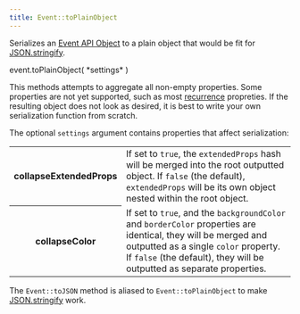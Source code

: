 ```yaml
---
title: Event::toPlainObject
---
```


Serializes an [Event API Object](event-object) to a plain object that would be fit for [JSON.stringify].

<div class='spec' markdown='1'>
event.toPlainObject( *settings* )
</div>

This methods attempts to aggregate all non-empty properties. Some properties are not yet supported, such as most [recurrence](recurring-events) propreties. If the resulting object does not look as desired, it is best to write your own serialization function from scratch.

The optional `settings` argument contains properties that affect serialization:

<table>

<tr>
<th>collapseExtendedProps</th>
<td>If set to <code>true</code>, the <code>extendedProps</code> hash will be merged into the root outputted object. If <code>false</code> (the default), <code>extendedProps</code> will be its own object nested within the root object.</td>
</tr>

<tr>
<th>collapseColor</th>
<td>If set to <code>true</code>, and the <code>backgroundColor</code> and <code>borderColor</code> properties are identical, they will be merged and outputted as a single <code>color</code> property. If <code>false</code> (the default), they will be outputted as separate properties.</td>
</tr>

</table>

The `Event::toJSON` method is aliased to `Event::toPlainObject` to make [JSON.stringify] work.


[JSON.stringify]: https://developer.mozilla.org/en-US/docs/Web/JavaScript/Reference/Global_Objects/JSON/stringify
